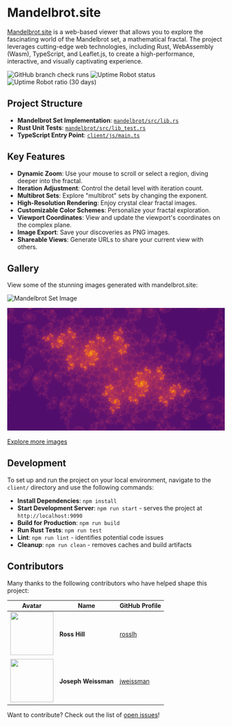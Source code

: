 # Mandelbrot.site

[Mandelbrot.site](https://mandelbrot.site) is a web-based viewer that allows you to explore the fascinating world of the Mandelbrot set, a mathematical fractal. The project leverages cutting-edge web technologies, including Rust, WebAssembly (Wasm), TypeScript, and Leaflet.js, to create a high-performance, interactive, and visually captivating experience.

![GitHub branch check runs](https://img.shields.io/github/check-runs/rosslh/mandelbrot.site/master?style=flat-square&label=Checks)
![Uptime Robot status](https://img.shields.io/uptimerobot/status/m792388109-4c544ded2b0e440130ddd401?up_message=online&style=flat-square&label=Status)
![Uptime Robot ratio (30 days)](<https://img.shields.io/uptimerobot/ratio/m792388109-4c544ded2b0e440130ddd401?style=flat-square&label=Uptime%20(1mo)>)

## Project Structure

- **Mandelbrot Set Implementation**: [`mandelbrot/src/lib.rs`](mandelbrot/src/lib.rs)
- **Rust Unit Tests**: [`mandelbrot/src/lib_test.rs`](mandelbrot/src/lib_test.rs)
- **TypeScript Entry Point**: [`client/js/main.ts`](client/js/main.ts)

## Key Features

- **Dynamic Zoom**: Use your mouse to scroll or select a region, diving deeper into the fractal.
- **Iteration Adjustment**: Control the detail level with iteration count.
- **Multibrot Sets**: Explore "multibrot" sets by changing the exponent.
- **High-Resolution Rendering**: Enjoy crystal clear fractal images.
- **Customizable Color Schemes**: Personalize your fractal exploration.
- **Viewport Coordinates**: View and update the viewport's coordinates on the complex plane.
- **Image Export**: Save your discoveries as PNG images.
- **Shareable Views**: Generate URLs to share your current view with others.

## Gallery

View some of the stunning images generated with mandelbrot.site:

![Mandelbrot Set Image](https://raw.githubusercontent.com/rosslh/mandelbrot.site/master/example-images/mandelbrot-4.png)

![Mandelbrot Set Image](https://raw.githubusercontent.com/rosslh/mandelbrot.site/master/example-images/mandelbrot-2.png)

[Explore more images](/example-images)

## Development

To set up and run the project on your local environment, navigate to the `client/` directory and use the following commands:

- **Install Dependencies**: `npm install`
- **Start Development Server**: `npm run start` - serves the project at `http://localhost:9090`
- **Build for Production**: `npm run build`
- **Run Rust Tests**: `npm run test`
- **Lint**: `npm run lint` - identifies potential code issues
- **Cleanup**: `npm run clean` - removes caches and build artifacts

## Contributors

Many thanks to the following contributors who have helped shape this project:

| Avatar                                                                                   | Name                | GitHub Profile                            |
| ---------------------------------------------------------------------------------------- | ------------------- | ----------------------------------------- |
| <img src="https://avatars.githubusercontent.com/u/8635605?v=4" width="100" height="100"> | **Ross Hill**       | [rosslh](https://github.com/rosslh)       |
| <img src="https://avatars.githubusercontent.com/u/122646?v=4" width="100" height="100">  | **Joseph Weissman** | [jweissman](https://github.com/jweissman) |

Want to contribute? Check out the list of [open issues](https://github.com/rosslh/Mandelbrot.site/issues)!
